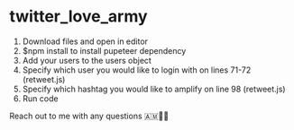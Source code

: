 # twitter_love_army

1. Download files and open in editor
2. $npm install to install pupeteer dependency
3. Add your users to the users object
4. Specify which user you would like to login with on lines 71-72 (retweet.js)
5. Specify which hashtag you would like to amplify on line 98 (retweet.js)
6. Run code

Reach out to me with any questions 🇦🇲✊🏽